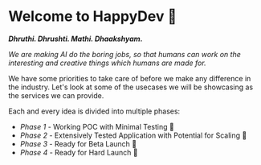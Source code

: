 # Welcome to HappyDev 🙌
__*Dhruthi. Dhrushti. Mathi. Dhaakshyam.*__

*We are making AI do the boring jobs, so that humans can work on the interesting and creative things which humans are made for.*

We have some priorities to take care of before we make any difference in the industry. Let's look at some of the usecases we will be showcasing as the services we can provide.

Each and every idea is divided into multiple phases:
* _Phase 1_ - Working POC with Minimal Testing 🎉
* _Phase 2_ - Extensively Tested Application with Potential for Scaling 🥉
* _Phase 3_ - Ready for Beta Launch 🥈
* _Phase 4_ - Ready for Hard Launch 🥇
  
<!--

**Here are some ideas to get you started:**

🙋‍♀️ A short introduction - what is your organization all about?
🌈 Contribution guidelines - how can the community get involved?
👩‍💻 Useful resources - where can the community find your docs? Is there anything else the community should know?
🍿 Fun facts - what does your team eat for breakfast?
🧙 Remember, you can do mighty things with the power of [Markdown](https://docs.github.com/github/writing-on-github/getting-started-with-writing-and-formatting-on-github/basic-writing-and-formatting-syntax)
-->
